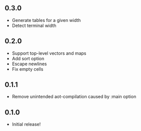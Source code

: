 ## 0.3.0
* Generate tables for a given width
* Detect terminal width

## 0.2.0
* Support top-level vectors and maps
* Add sort option
* Escape newlines
* Fix empty cells

## 0.1.1
* Remove unintended aot-compilation caused by :main option

## 0.1.0
* Initial release!
